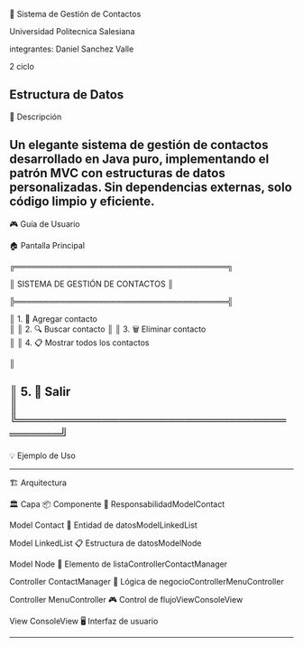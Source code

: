 📱 Sistema de Gestión de Contactos

Universidad Politecnica Salesiana

integrantes: Daniel Sanchez Valle 

2 ciclo 

Estructura de Datos
----------------------------------------------------------------------------------------------------------------

🎯 Descripción

Un elegante sistema de gestión de contactos desarrollado en Java puro, implementando el patrón MVC con estructuras de datos personalizadas. Sin dependencias externas, solo código limpio y eficiente.
----------------------------------------------------------------------------------------------------------------

🎮 Guía de Usuario

🏠 Pantalla Principal

╔══════════════════════════════════════╗

║   SISTEMA DE GESTIÓN DE CONTACTOS    ║

╠══════════════════════════════════════╣

║  1. 📝 Agregar contacto      
                                       ║
║  2. 🔍 Buscar contacto 
                                       ║
║  3. 🗑️  Eliminar contacto  
                                       ║
║  4. 📋 Mostrar todos los contactos  

║

║  5. 🚪 Salir    
║
╚══════════════════════════════════════╝
----------------------------------------------------------------------------------------------------------------
💡 Ejemplo de Uso








----------------------------------------------------------------------------------------------------------------
🏗️ Arquitectura


🏛️ Capa                                   📦 Componente                  🎯 ResponsabilidadModelContact   

Model                                       Contact                       👤 Entidad de datosModelLinkedList

Model                                       LinkedList                    📋 Estructura de datosModelNode

Model                                       Node                          🔗 Elemento de listaControllerContactManager

Controller                                  ContactManager                🧠 Lógica de negocioControllerMenuController

Controller                                  MenuController                🎮 Control de flujoViewConsoleView

View                                        ConsoleView                   🖥️ Interfaz de usuario



----------------------------------------------------------------------------------------------------------------
